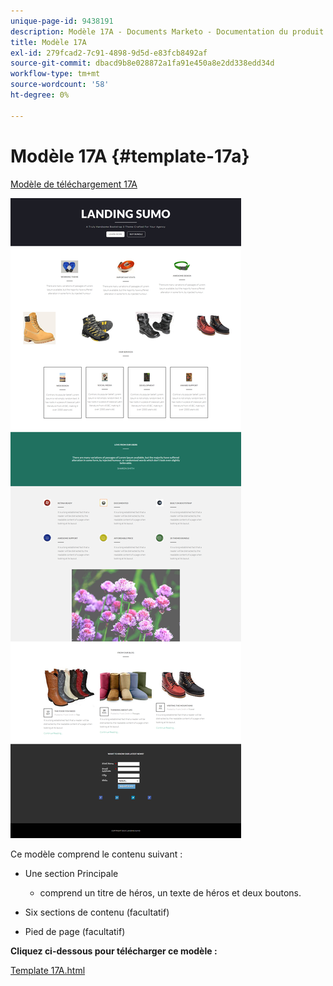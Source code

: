 ```yaml
---
unique-page-id: 9438191
description: Modèle 17A - Documents Marketo - Documentation du produit
title: Modèle 17A
exl-id: 279fcad2-7c91-4898-9d5d-e83fcb8492af
source-git-commit: dbacd9b8e028872a1fa91e450a8e2dd338edd34d
workflow-type: tm+mt
source-wordcount: '58'
ht-degree: 0%

---
```


# Modèle 17A {#template-17a}

[Modèle de téléchargement 17A](https://experienceleague.adobe.com/landing/marketo/lp-templates/template-17a.html)

![](assets/image2015-8-17-15-3a13-3a9.png)

Ce modèle comprend le contenu suivant :

* Une section Principale

   * comprend un titre de héros, un texte de héros et deux boutons.

* Six sections de contenu (facultatif)
* Pied de page (facultatif)

**Cliquez ci-dessous pour télécharger ce modèle :**

[Template 17A.html](https://experienceleague.adobe.com/landing/marketo/lp-templates/template-17a.html)
